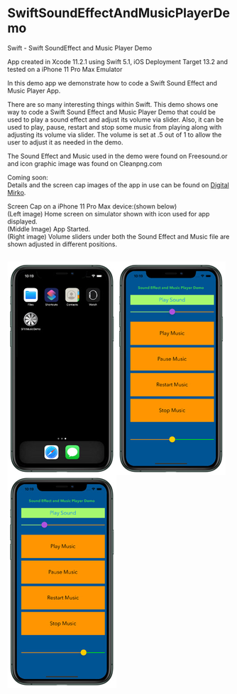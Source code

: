 # SwiftSoundEffectAndMusicPlayerDemo
Swift - Swift SoundEffect and Music Player Demo

App created in Xcode 11.2.1 using Swift 5.1, iOS Deployment Target 13.2 and tested on a iPhone 11 Pro Max Emulator

In this demo app we demonstrate how to code a Swift Sound Effect and Music Player App.

There are so many interesting things within Swift. This demo shows one way to code a Swift Sound Effect and Music Player Demo
that could be used to play a sound effect and adjust its volume via slider. Also, it can be used to play, pause, restart and
stop some music from playing along with adjusting its volume via slider. The volume is set at .5 out of 1 to allow the user 
to adjust it as needed in the demo.

The Sound Effect and Music used in the demo were found on Freesound.or and icon graphic image was found on Cleanpng.com<br>

Coming soon:<br>
Details and the screen cap images of the app in use can be found on <a href="http://digitalmirko.com/iOSApps.html">Digital Mirko</a>.

Screen Cap on a iPhone 11 Pro Max device:(shown below)</br>
(Left image) Home screen on simulator shown with icon used for app displayed.<br>
(Middle Image) App Started.<br>
(Right image) Volume sliders under both the Sound Effect and Music file are shown adjusted in different positions.<br><br>

<p>
  <img align="left" src="https://github.com/digitalMirko/SwiftSoundEffectAndMusicPlayerDemo/blob/master/githubSwiftSFXMusicPlayerDemo01.jpg?raw=true" width="246"/>
  <img align="left" src="https://github.com/digitalMirko/SwiftSoundEffectAndMusicPlayerDemo/blob/master/githubSwiftSFXMusicPlayerDemo02.jpg?raw=true" width="246"/>
  <img align="left" src="https://github.com/digitalMirko/SwiftSoundEffectAndMusicPlayerDemo/blob/master/githubSwiftSFXMusicPlayerDemo03.jpg?raw=true" width="246"/>
  
</p>
